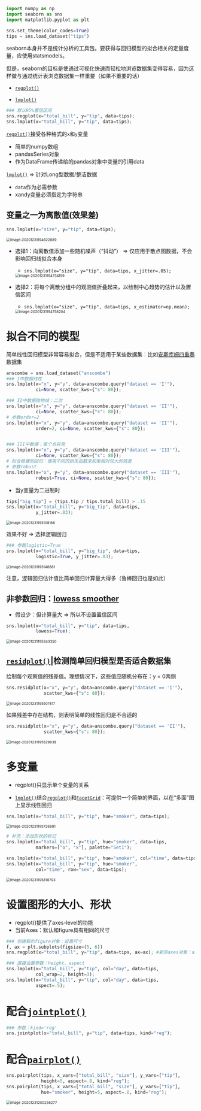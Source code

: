 ```python
import numpy as np
import seaborn as sns
import matplotlib.pyplot as plt

sns.set_theme(color_codes=True)
tips = sns.load_dataset("tips")
```

seaborn本身并不是统计分析的工具包。要获得与回归模型的拟合相关的定量度量，应使用statsmodels。

但是，seaborn的目标是使通过可视化快速而轻松地浏览数据集变得容易，因为这样做与通过统计表浏览数据集一样重要（如果不重要的话）

- [`regplot()`](https://seaborn.pydata.org/generated/seaborn.regplot.html#seaborn.regplot)

- [`lmplot()`](https://seaborn.pydata.org/generated/seaborn.lmplot.html#seaborn.lmplot)

```python
### 默认95%置信区间
sns.regplot(x="total_bill", y="tip", data=tips);
sns.lmplot(x="total_bill", y="tip", data=tips);
```



[`regplot()`](https://seaborn.pydata.org/generated/seaborn.regplot.html#seaborn.regplot)接受各种格式的`x`和`y`变量

- 简单的numpy数组
- pandasSeries对象
- 作为DataFrame传递给的pandas对象中变量的引用data

[`lmplot()`](https://seaborn.pydata.org/generated/seaborn.lmplot.html#seaborn.lmplot)  => 针对Long型数据/整洁数据

- `data`作为必需参数
- xandy变量必须指定为字符串



## 变量之一为离散值(效果差)

```python
sns.lmplot(x="size", y="tip", data=tips);
```

<img src="https://cdn.jsdelivr.net/gh/DaiDuncan/PicUploader/img/20201231194623.png" alt="image-20201231194622889" style="zoom:67%;" />

- 选择1：向离散值添加一些随机噪声（“抖动”） => 仅应用于散点图数据，不会影响回归线拟合本身

  - `sns.lmplot(x="size", y="tip", data=tips, x_jitter=.05);`

  <img src="https://cdn.jsdelivr.net/gh/DaiDuncan/PicUploader/img/20201231194734.png" alt="image-20201231194734159" style="zoom:67%;" />

- 选择2：将每个离散分组中的观测值折叠起来，以绘制中心趋势的估计以及置信区间

  - `sns.lmplot(x="size", y="tip", data=tips, x_estimator=np.mean);`

  <img src="https://cdn.jsdelivr.net/gh/DaiDuncan/PicUploader/img/20201231194758.png" alt="image-20201231194758204" style="zoom:67%;" />



# 拟合不同的模型

简单线性回归模型非常容易拟合，但是不适用于某些数据集：比如[安斯库姆四重奏](https://en.wikipedia.org/wiki/Anscombe's_quartet)数据集

```python
anscombe = sns.load_dataset("anscombe")
### I中数据线性
sns.lmplot(x="x", y="y", data=anscombe.query("dataset == 'I'"),
           ci=None, scatter_kws={"s": 80});

### II中数据抛物线：二次
sns.lmplot(x="x", y="y", data=anscombe.query("dataset == 'II'"),
           ci=None, scatter_kws={"s": 80});
# 参数order=2
sns.lmplot(x="x", y="y", data=anscombe.query("dataset == 'II'"),
           order=2, ci=None, scatter_kws={"s": 80});


### III中数据：某个点异常
sns.lmplot(x="x", y="y", data=anscombe.query("dataset == 'III'"),
           ci=None, scatter_kws={"s": 80});
# 拟合稳健的回归：使用不同的损失函数来权衡相对较大的残差
# 参数robust
sns.lmplot(x="x", y="y", data=anscombe.query("dataset == 'III'"),
           robust=True, ci=None, scatter_kws={"s": 80});
```





- 当y变量为二进制时

```python
tips["big_tip"] = (tips.tip / tips.total_bill) > .15
sns.lmplot(x="total_bill", y="big_tip", data=tips,
           y_jitter=.03);
```

<img src="https://cdn.jsdelivr.net/gh/DaiDuncan/PicUploader/img/20201231195108.png" alt="image-20201231195108166" style="zoom:67%;" />

效果不好 => 选择逻辑回归

```python
### 参数logistic=True
sns.lmplot(x="total_bill", y="big_tip", data=tips,
           logistic=True, y_jitter=.03);
```

<img src="https://cdn.jsdelivr.net/gh/DaiDuncan/PicUploader/img/20201231195149.png" alt="image-20201231195148881" style="zoom:67%;" />

注意，逻辑回归估计值比简单回归计算量大得多（鲁棒回归也是如此）





## 非参数回归：[lowess smoother](https://en.wikipedia.org/wiki/Local_regression)

- 假设少：但计算量大 => 所以不设置置信区间

```python
sns.lmplot(x="total_bill", y="tip", data=tips,
           lowess=True);
```

<img src="https://cdn.jsdelivr.net/gh/DaiDuncan/PicUploader/img/20201231195343.png" alt="image-20201231195343350" style="zoom:67%;" />



## [`residplot()`](https://seaborn.pydata.org/generated/seaborn.residplot.html#seaborn.residplot)|检测简单回归模型是否适合数据集

绘制每个观察值的残差值。理想情况下，这些值应随机分布在：y = 0两侧

```python
sns.residplot(x="x", y="y", data=anscombe.query("dataset == 'I'"),
              scatter_kws={"s": 80});
```

<img src="https://cdn.jsdelivr.net/gh/DaiDuncan/PicUploader/img/20201231195508.png" alt="image-20201231195507817" style="zoom:67%;" />

如果残差中存在结构，则表明简单的线性回归是不合适的

```python
sns.residplot(x="x", y="y", data=anscombe.query("dataset == 'II'"),
              scatter_kws={"s": 80});
```

<img src="https://cdn.jsdelivr.net/gh/DaiDuncan/PicUploader/img/20201231195529.png" alt="image-20201231195529638" style="zoom:67%;" />



# 多变量

- regplot()只显示单个变量的关系

-  [`lmplot()`](https://seaborn.pydata.org/generated/seaborn.lmplot.html#seaborn.lmplot)结合[`regplot()`](https://seaborn.pydata.org/generated/seaborn.regplot.html#seaborn.regplot)和[`FacetGrid`](https://seaborn.pydata.org/generated/seaborn.FacetGrid.html#seaborn.FacetGrid)：可提供一个简单的界面，以在“多面”图上显示线性回归

```python
sns.lmplot(x="total_bill", y="tip", hue="smoker", data=tips);
```

<img src="https://cdn.jsdelivr.net/gh/DaiDuncan/PicUploader/img/20201231195727.png" alt="image-20201231195726881" style="zoom:67%;" />

```python
# 补充：添加形状的标记
sns.lmplot(x="total_bill", y="tip", hue="smoker", data=tips,
           markers=["o", "x"], palette="Set1");

sns.lmplot(x="total_bill", y="tip", hue="smoker", col="time", data=tips);
sns.lmplot(x="total_bill", y="tip", hue="smoker",
           col="time", row="sex", data=tips);
```

<img src="https://cdn.jsdelivr.net/gh/DaiDuncan/PicUploader/img/20201231195819.png" alt="image-20201231195818793" style="zoom:67%;" />





# 设置图形的大小、形状

- regplot()提供了axes-level的功能
- 当前Axes：默认和figure具有相同的尺寸

```python
### 创建新的figure对象：设置尺寸
f, ax = plt.subplots(figsize=(5, 6))
sns.regplot(x="total_bill", y="tip", data=tips, ax=ax); #新的axes对象：ax=ax

### 直接设置参数：height、aspect
sns.lmplot(x="total_bill", y="tip", col="day", data=tips,
           col_wrap=2, height=3);
sns.lmplot(x="total_bill", y="tip", col="day", data=tips,
           aspect=.5);
```





# 配合[`jointplot()`](https://seaborn.pydata.org/generated/seaborn.jointplot.html#seaborn.jointplot)

```python
### 参数：kind='reg'
sns.jointplot(x="total_bill", y="tip", data=tips, kind="reg");
```



# 配合[`pairplot()`](https://seaborn.pydata.org/generated/seaborn.pairplot.html#seaborn.pairplot)

```python
sns.pairplot(tips, x_vars=["total_bill", "size"], y_vars=["tip"],
             height=5, aspect=.8, kind="reg");
sns.pairplot(tips, x_vars=["total_bill", "size"], y_vars=["tip"],
             hue="smoker", height=5, aspect=.8, kind="reg");
```

<img src="https://cdn.jsdelivr.net/gh/DaiDuncan/PicUploader/img/20201231200236.png" alt="image-20201231200236277" style="zoom:67%;" />

